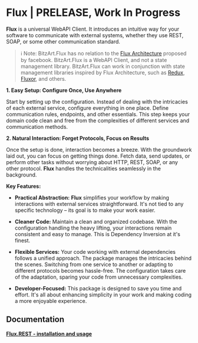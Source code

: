 # Flux | PRELEASE, Work In Progress

**Flux** is a universal WebAPI Client. It introduces an intuitive way for your software to communicate with external systems, whether they use REST, SOAP, or some other communication standard.

> ℹ️
> Note: BitzArt.Flux has no relation to the [Flux Architecture](https://www.freecodecamp.org/news/an-introduction-to-the-flux-architectural-pattern-674ea74775c9/) proposed by facebook. BitzArt.Flux is a WebAPI Client, and not a state management library. BitzArt.Flux can work in conjunction with state management libraries inspired by Flux Architecture, such as [Redux](https://redux.js.org/), [Fluxor](https://github.com/mrpmorris/Fluxor), and others.

**1. Easy Setup: Configure Once, Use Anywhere**

Start by setting up the configuration. Instead of dealing with the intricacies of each external service, configure everything in one place. Define communication rules, endpoints, and other essentials. This step keeps your domain code clean and free from the complexities of different services and communication methods.

**2. Natural Interaction: Forget Protocols, Focus on Results**

Once the setup is done, interaction becomes a breeze. With the groundwork laid out, you can focus on getting things done. Fetch data, send updates, or perform other tasks without worrying about HTTP, REST, SOAP, or any other protocol. **Flux** handles the technicalities seamlessly in the background.

**Key Features:**

- **Practical Abstraction:** **Flux** simplifies your workflow by making interactions with external services straightforward. It's not tied to any specific technology – its goal is to make your work easier.

- **Cleaner Code:** Maintain a clean and organized codebase. With the configuration handling the heavy lifting, your interactions remain consistent and easy to manage. This is Dependency Inversion at it's finest.

- **Flexible Services:** Your code working with external dependencies follows a unified approach. The package manages the intricacies behind the scenes. Switching from one service to another or adapting to different protocols becomes hassle-free. The configuration takes care of the adaptation, sparing your code from unnecessary complexities.

- **Developer-Focused:** This package is designed to save you time and effort. It's all about enhancing simplicity in your work and making coding a more enjoyable experience.

## Documentation

[**Flux.REST - installation and usage**](https://github.com/BitzArt/Flux/blob/main/src/BitzArt.Flux.REST/README.md)

